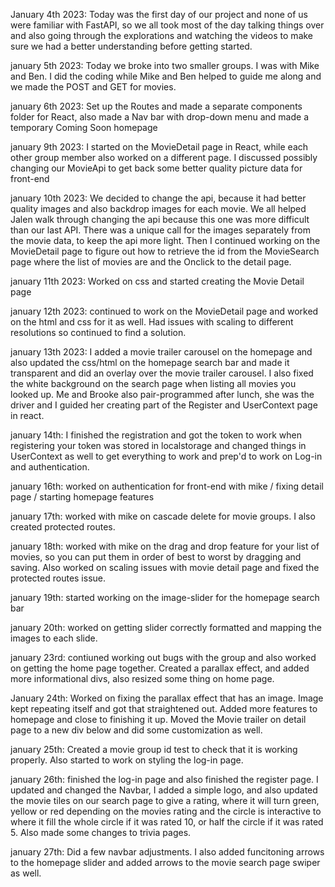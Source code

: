 January 4th 2023:
Today was the first day of our project and none of us were familiar with FastAPI, so we all took most of the day talking things over and also going through the explorations and watching the videos to make sure we had a better understanding before getting started.

january 5th 2023:
Today we broke into two smaller groups. I was with Mike and Ben. I did the coding while Mike and Ben helped to guide me along and we made the POST and GET for movies.

january 6th 2023:
Set up the Routes and made a separate components folder for React, also made a Nav bar with drop-down menu and made a temporary Coming Soon homepage

january 9th 2023:
I started on the MovieDetail page in React, while each other group member also worked on a different page. I discussed possibly changing our MovieApi to get back some better quality picture data for front-end

january 10th 2023:
We decided to change the api, because it had better quality images and also backdrop images for each movie. We all helped Jalen walk through changing the api because this one was more difficult than our last API. There was a unique call for the images separately from the movie data, to keep the api more light. Then I continued working on the MovieDetail page to figure out how to retrieve the id from the MovieSearch page where the list of movies are and the Onclick to the detail page.

january 11th 2023:
Worked on css and started creating the Movie Detail page

january 12th 2023:
continued to work on the MovieDetail page and worked on the html and css for it as well. Had issues with scaling to different resolutions so continued to find a solution.

january 13th 2023:
I added a movie trailer carousel on the homepage and also updated the css/html on the homepage search bar and made it transparent and did an overlay over the movie trailer carousel. I also fixed the white background on the search page when listing all movies you looked up. Me and Brooke also pair-programmed after lunch, she was the driver and I guided her creating part of the Register and UserContext page in react.

january 14th:
I finished the registration and got the token to work when registering your token was stored in localstorage and changed things in UserContext as well to get everything to work and prep'd to work on Log-in and authentication.

january 16th:
worked on authentication for front-end with mike / fixing detail page / starting homepage features

january 17th:
worked with mike on cascade delete for movie groups. I also created protected routes.

january 18th:
worked with mike on the drag and drop feature for your list of movies, so you can put them in order of best to worst by dragging and saving. Also worked on scaling issues with movie detail page and fixed the protected routes issue.

january 19th:
started working on the image-slider for the homepage search bar

january 20th:
worked on getting slider correctly formatted and mapping the images to each slide.

january 23rd:
contiuned working out bugs with the group and also worked on getting the home page together. Created a parallax effect, and added more informational divs, also resized some thing on home page.

January 24th:
Worked on fixing the parallax effect that has an image. Image kept repeating itself and got that straightened out. Added more features to homepage and close to finishing it up. Moved the Movie trailer on detail page to a new div below and did some customization as well.

january 25th:
Created a movie group id test to check that it is working properly. Also started to work on styling the log-in page.

january 26th:
finished the log-in page and also finished the register page. I updated and changed the Navbar, I added a simple logo, and also updated the movie tiles on our search page to give a rating, where it will turn green, yellow or red depending on the movies rating and the circle is interactive to where it fill the whole circle if it was rated 10, or half the circle if it was rated 5. Also made some changes to trivia pages.

january 27th:
Did a few navbar adjustments. I also added funcitoning arrows to the homepage slider and added arrows to the movie search page swiper as well.
